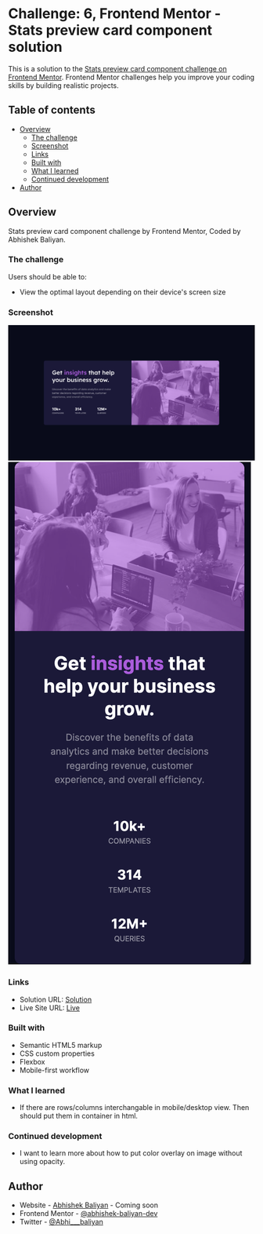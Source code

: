 # Challenge: 6, Frontend Mentor - Stats preview card component solution

This is a solution to the [Stats preview card component challenge on Frontend Mentor](https://www.frontendmentor.io/challenges/stats-preview-card-component-8JqbgoU62). Frontend Mentor challenges help you improve your coding skills by building realistic projects.

## Table of contents

- [Overview](#overview)
  - [The challenge](#the-challenge)
  - [Screenshot](#screenshot)
  - [Links](#links)
  - [Built with](#built-with)
  - [What I learned](#what-i-learned)
  - [Continued development](#continued-development)
- [Author](#author)

## Overview

Stats preview card component challenge by Frontend Mentor, Coded by Abhishek Baliyan.

### The challenge

Users should be able to:

- View the optimal layout depending on their device's screen size

### Screenshot

![Desktop View](./Screenshot-1.png)
![Mobile View](./Screenshot-2.png)

### Links

- Solution URL: [Solution](https://github.com/abhishek-baliyan-dev/Frontend-mentor-challenge-Stats-preview-card-component)
- Live Site URL: [Live](https://abhishek-baliyan-dev.github.io/Frontend-mentor-challenge-Stats-preview-card-component/)

### Built with

- Semantic HTML5 markup
- CSS custom properties
- Flexbox
- Mobile-first workflow

### What I learned

- If there are rows/columns interchangable in mobile/desktop view. Then should put them in container in html.

### Continued development

- I want to learn more about how to put color overlay on image without using opacity.

## Author

- Website - [Abhishek Baliyan](https://www.abhishekbaliyan.com) - Coming soon
- Frontend Mentor - [@abhishek-baliyan-dev](https://www.frontendmentor.io/profile/abhishek-baliyan-dev)
- Twitter - [@Abhi___baliyan](https://twitter.com/Abhi___baliyan)
